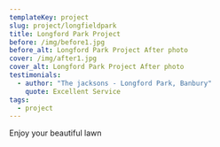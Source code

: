 ```yaml
---
templateKey: project
slug: project/longfieldpark
title: Longford Park Project
before: /img/before1.jpg
before_alt: Longford Park Project After photo
cover: /img/after1.jpg
cover_alt: Longford Park Project After photo
testimonials:
  - author: "The jacksons - Longford Park, Banbury"
    quote: Excellent Service
tags:
  - project
---
```


Enjoy your beautiful lawn
